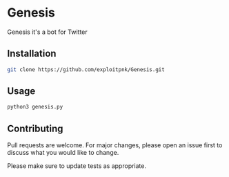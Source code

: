 # Genesis

Genesis it's a bot for Twitter

## Installation


```bash
git clone https://github.com/exploitpnk/Genesis.git
```

## Usage

```bash
python3 genesis.py

```

## Contributing
Pull requests are welcome. For major changes, please open an issue first to discuss what you would like to change.

Please make sure to update tests as appropriate.
